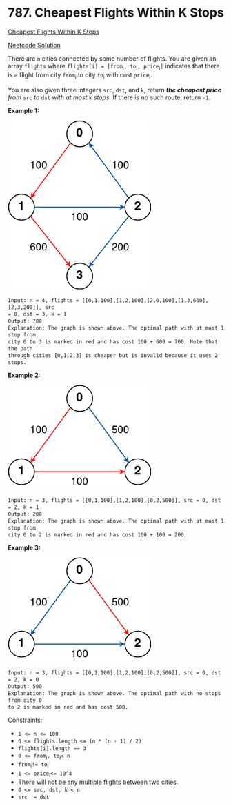 # 787. Cheapest Flights Within K Stops

[Cheapest Flights Within K Stops](https://leetcode.com/problems/cheapest-flights-within-k-stops/description/)

[Neetcode Solution](https://www.youtube.com/watch?v=5eIK3zUdYmE&pp=ygUobmVldGNvZGUgQ2hlYXBlc3QgRmxpZ2h0cyBXaXRoaW4gSyBTdG9wcw%3D%3D)

There are `n` cities connected by some number of flights. You are given an array
`flights` where
`flights[i] = [from`<sub>i</sub>`, to`<sub>i</sub>`, price`<sub>i</sub>`]`
indicates that there is a flight from city `from`<sub>i</sub> to city
`to`<sub>i</sub> with cost `price`<sub>i</sub>.

You are also given three integers `src`, `dst`, and `k`, return <em><b>the
cheapest price</b> from</em> `src` <em>to</em> `dst` <em>with at most</em> `k`
<em>stops</em>. If there is no such route, return `-1`.

**Example 1:**

<img src="./cheapest_flights_with_k_stops_01.png" />

```
Input: n = 4, flights = [[0,1,100],[1,2,100],[2,0,100],[1,3,600],[2,3,200]], src
= 0, dst = 3, k = 1
Output: 700
Explanation: The graph is shown above. The optimal path with at most 1 stop from
city 0 to 3 is marked in red and has cost 100 + 600 = 700. Note that the path
through cities [0,1,2,3] is cheaper but is invalid because it uses 2 stops.
```

**Example 2:**

<img src="./cheapest_flights_with_k_stops_02.png" />

```
Input: n = 3, flights = [[0,1,100],[1,2,100],[0,2,500]], src = 0, dst = 2, k = 1
Output: 200
Explanation: The graph is shown above. The optimal path with at most 1 stop from
city 0 to 2 is marked in red and has cost 100 + 100 = 200.
```

**Example 3:**

<img src="./cheapest_flights_with_k_stops_03.png" />

```
Input: n = 3, flights = [[0,1,100],[1,2,100],[0,2,500]], src = 0, dst = 2, k = 0
Output: 500
Explanation: The graph is shown above. The optimal path with no stops from city 0
to 2 is marked in red and has cost 500.
```

Constraints:

- `1 <= n <= 100`
- `0 <= flights.length <= (n * (n - 1) / 2)`
- `flights[i].length == 3`
- `0 <= from`<sub>i</sub>`, to`<sub>i</sub>`< n`
- `from`<sub>i</sub>`!= to`<sub>i</sub>
- `1 <= price`<sub>i</sub>`<= 10^4`
- There will not be any multiple flights between two cities.
- `0 <= src, dst, k < n`
- `src != dst`
